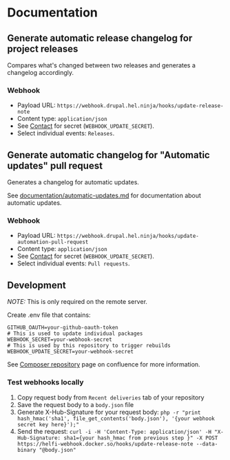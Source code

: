 # Documentation

## Generate automatic release changelog for project releases

Compares what's changed between two releases and generates a changelog accordingly.

### Webhook

- Payload URL: `https://webhook.drupal.hel.ninja/hooks/update-release-note`
- Content type: `application/json`
- See [Contact](#contact) for secret (`WEBHOOK_UPDATE_SECRET`).
- Select individual events: `Releases`.


## Generate automatic changelog for "Automatic updates" pull request

Generates a changelog for automatic updates.

See [documentation/automatic-updates.md](https://github.com/City-of-Helsinki/drupal-helfi-platform/blob/main/documentation/automatic-updates.md) for documentation about automatic updates.

### Webhook

- Payload URL: `https://webhook.drupal.hel.ninja/hooks/update-automation-pull-request`
- Content type: `application/json`
- See [Contact](#contact) for secret (`WEBHOOK_UPDATE_SECRET`).
- Select individual events: `Pull requests`.

## Development

*NOTE:* This is only required on the remote server.

Create .env file that contains:

```
GITHUB_OAUTH=your-github-oauth-token
# This is used to update individual packages
WEBHOOK_SECRET=your-webhook-secret
# This is used by this repository to trigger rebuilds
WEBHOOK_UPDATE_SECRET=your-webhook-secret
```
See [Composer repository](https://helsinkisolutionoffice.atlassian.net/wiki/spaces/HEL/pages/6501891919/Composer+repository) page on confluence for more information.


### Test webhooks locally

1. Copy request body from `Recent deliveries` tab of your repository
2. Save the request body to a `body.json` file
3. Generate X-Hub-Signature for your request body: `php -r "print hash_hmac('sha1', file_get_contents('body.json'), '{your webhook secret key here}');"`
4. Send the request: `curl -i -H 'Content-Type: application/json' -H "X-Hub-Signature: sha1={your hash_hmac from previous step }" -X POST https://helfi-webhook.docker.so/hooks/update-release-note --data-binary "@body.json"`
